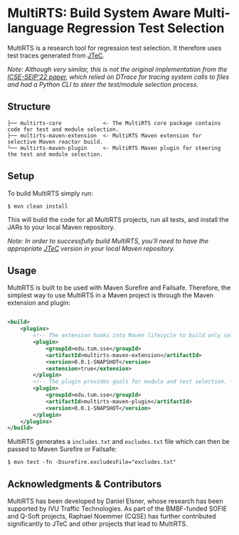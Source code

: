 # MultiRTS: Build System Aware Multi-language Regression Test Selection

MultiRTS is a research tool for regression test selection.
It therefore uses test traces generated from [JTeC](https://github.com/tum-i4/JTeC).

*Note: Although very similar, this is not the original implementation from the [ICSE-SEIP'22 paper](https://doi.org/10.1145/3510457.3513078), which relied on DTrace for tracing system calls to files and 
had a Python CLI to steer the test/module selection process.*

## Structure

```
├── multirts-core             <- The MultiRTS core package contains code for test and module selection.
├── multirts-maven-extension  <- MultiRTS Maven extension for selective Maven reactor build.
└── multirts-maven-plugin     <- MultiRTS Maven plugin for steering the test and module selection.
```

## Setup

To build MultiRTS simply run:

```shell
$ mvn clean install 
```

This will build the code for all MultiRTS projects, run all tests, and install the JARs to your local Maven repository.

*Note: In order to successfully build MultiRTS, you'll need to have the appropriate [JTeC](https://github.com/tum-i4/JTeC) version in your local Maven
repository.*

## Usage

MultiRTS is built to be used with Maven Surefire and Failsafe.
Therefore, the simplest way to use MultiRTS in a Maven project is through the Maven extension and plugin:

```xml

<build>
    <plugins>
        <!-- The extension hooks into Maven lifecycle to build only selected modules. -->
        <plugin>
            <groupId>edu.tum.sse</groupId>
            <artifactId>multirts-maven-extension</artifactId>
            <version>0.0.1-SNAPSHOT</version>
            <extension>true</extension>
        </plugin>
        <!-- The plugin provides goals for module and test selection. -->
        <plugin>
            <groupId>edu.tum.sse</groupId>
            <artifactId>multirts-maven-plugin</artifactId>
            <version>0.0.1-SNAPSHOT</version>
        </plugin>
    </plugins>
</build>
```

MultiRTS generates a `includes.txt` and `excludes.txt` file which can then be passed to Maven Surefire or Failsafe:

```shell
$ mvn test -fn -Dsurefire.excludesFile="excludes.txt"
```

## Acknowledgments & Contributors

MultiRTS has been developed by Daniel Elsner, whose research has been supported by IVU Traffic Technologies.
As part of the BMBF-funded SOFIE and Q-Soft projects, Raphael Noemmer (CQSE) has further contributed significantly to
JTeC and other projects that lead to MultiRTS.